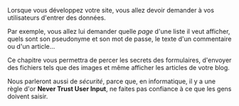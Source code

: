 Lorsque vous développez votre site, vous allez devoir demander à vos utilisateurs d'entrer des données.

Par exemple, vous allez lui demander quelle *page* d'une liste il veut afficher, quels sont son pseudonyme et son mot de passe, le texte d'un commentaire ou d'un article...

Ce chapitre vous permettra de percer les secrets des formulaires, d'envoyer des fichiers tels que des images et même afficher les articles de votre blog.

Nous parleront aussi de *sécurité*, parce que, en informatique, il y a une règle d'or **Never Trust User Input**, ne faites pas confiance à ce que les gens doivent saisir.